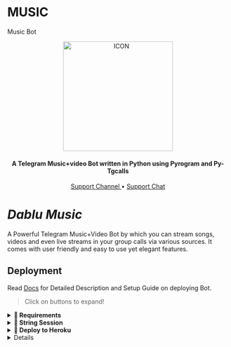 # MUSIC
Music Bot
<p align="center"><img src="https://github.com/MgDablu/DabluMusic/blob/master/Utils/icon.gif" alt="ICON" width="250" height="250"/></p>

<h4 align="center">
    A Telegram Music+video Bot written in Python using Pyrogram and Py-Tgcalls 
</h4>
<p align="center">
    <a href="https://t.me/Dablumusicsupport"> Support Channel </a> •
    <a href="https://t.me/dablumusic"> Support Chat </a> 
</p>
    
# _Dablu Music_
A Powerful Telegram Music+Video Bot by which you can stream songs, videos and even live streams in your group calls via various sources. It comes with  user friendly and easy to use yet elegant features.

## Deployment
Read [Docs](https://mgdablu.gitbook.io/dablumusic/deployment/requirements) for Detailed Description and Setup Guide on deploying Bot.

> Click on buttons to expand!
<details>
<summary><b>🔗 Requirements</b></summary>
<br>
    
- [Python3.9](https://www.python.org/downloads/release/python-390/)
- [Telegram API Key](https://docs.pyrogram.org/intro/setup#api-keys)
- [Telegram Bot Token](https://t.me/botfather)
- [MongoDB URI](https://telegra.ph/How-To-get-Mongodb-URI-04-06)
- [Pyrogram String Session](https://t./me/NichstringRobot)
    
</details>

<details>
<summary><b>🔗 String Session</b></summary>
<br>
    
> You'll need a [API_ID](https://MgDablu.gitbook.io/dablumusic/vars/mandatory-vars#1.-api_id) & [API_HASH](https://MgDablu.gitbook.io/dablumusic/vars/mandatory-vars#2.-api_hash) in order to generate pyrogram session. 
> Always remeber to use good API combo else your account could be deleted.

<h4> Generate Session via Telegram StringGen Bot: </h4>    
<p><a href="https://t.me/NichstringRobot"><img src="https://img.shields.io/badge/TG%20String%20Gen%20Bot-blueviolet?style=for-the-badge&logo=appveyor" width="200""/></a></p>
    
</details>

<details>
<summary><b>🔗 Deploy to Heroku</b></summary>
<br>

> Heroku has two vars[ HEROKU_API_KEY & HEROKU_APP_NAME ] for Updater to work. 
> By setting those two vars you can get logs of your heroku app, set var, edit var, delete vars , check dyno usage and update bot. 
> Those two vars are not Mandatory! You can leave them blank too. 
    
<h4>Click the button below to deploy Dablu Music on Telegram!</h4>    
<p><a href="https://t.me/XTZ_HerokuBot"><img src="https://img.shields.io/badge/Deploy%20To%20Heroku-blueviolet?style=for-the-badge&logo=heroku" width="200""/></a></p>
    
</details>

<details>

## Contact & Support

- [Telegram Channel](https://t.me/Dablumusicsupport)
- [Telegram Support Group](https://t.me/dablumusic)
- [Contact Owner](https://t.me/Dabllu)


## License

Distributed under the [GNU General Public License v3.0 License.](https://github.com/MgDablu/DabluMusic/blob/main/LICENSE) See `LICENSE.md` for more information.

## Acknowledgements

Special thanks to these amazing projects/people which/who help power Dablu Music Bot:

- [Pyrogram](https://github.com/pyrogram/pyrogram)
- [Py-Tgcalls](https://github.com/pytgcalls/pytgcalls)
- [CallsMusic Team](https://github.com/Callsmusic)
- [TheHamkerCat](https://github.com/TheHamkerCat)
- [Charon Baglari](https://github.com/XCBv021)
